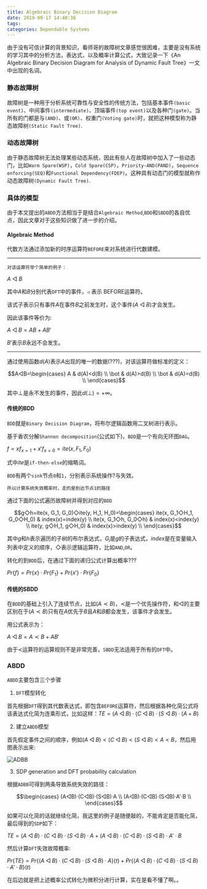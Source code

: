 ```yaml
---
title: Algebraic Binary Decision Diagram
date: 2019-09-17 14:40:38
tags:
categories: Dependable Systems
---
```

<script id="MathJax-script" async
  src="https://cdn.jsdelivr.net/npm/mathjax@3/es5/tex-mml-chtml.js">
</script>

由于没有可信计算的背景知识，看师哥的故障树文章感觉很困难，主要是没有系统的学习其中的分析方法，表达式，以及概率计算公式，大致记录一下《An Algebraic Binary Decision Diagram for Analysis of Dynamic Fault Tree》一文中出现的名词。

<!--more-->

### 静态故障树

故障树是一种用于分析系统可靠性与安全性的传统方法，包括基本事件`(basic event)`、中间事件`(intermediate)`、顶端事件`(top event)`以及各种门`(gate)`。当所有的门都是与`(AND)`、或`(OR)`、权重门`(Voting gate)`时，就把这种模型称为静态故障树`(Static Fault Tree)`.

### 动态故障树

由于静态故障树无法处理某些动态系统，因此有些人在故障树中加入了一些动态门，比如`Warm Spare(WSP)`，`Cold Spare(CSP)`，`Priority-AND(PAND)`，`Sequence enforcing(SEQ)`和`Functional Dependency(FDEP)`。这种具有动态门的模型就称作动态故障树`(Dynamic Fault Tree)`.

### 具体的模型

由于本文提出的`ABDD`方法相当于是结合`Algebraic Method`,`BDD`和`SBDD`的各自优点，因此文章对于这些知识做了进一步的介绍。

#### Algebraic Method

代数方法通过添加新的时序运算符`BEFORE`来对系统进行代数建模。

---

    对该运算符举个简单的例子：

$A$ ◁ $B$

其中$A$和$B$分别代表`DFT`中的事件，`◁` 表示 BEFORE运算符。

该式子表示只有事件$A$在事件$B$之前发生时，这个事件($A$ ◁ $B$)才会发生。

因此该事件等价为:

$A◁B=AB+AB'$

$B'$表示$B$永远不会发生。

---

通过使用函数$d(A)$表示$A$出现的唯一的数据(???)，对该运算符做标准的定义：

$$A◁B=\begin{cases}
A & d(A)<d(B) \\
\bot & d(A)>d(B) \\
\bot & d(A)=d(B) \\
\end{cases}$$

其中$\bot$是永不发生的事件，因此$d(\bot)=+\infty$。

#### 传统的BDD

`BDD`就是`Binary Decision Diagram`，将布尔逻辑函数用二叉树进行表示。

基于香农分解`Shannon decomposition`(公式如下)，`BDD`是一个有向无环图`DAG`。

$f=xf_{x=1}+x'f_{x=0}=ite(x, F_1, F_0)$

式中$ite$是`if-then-else`的缩略词。

`BDD`有两个`sink`节点`0`和`1`，分别表示系统操作?与失效。

    所以计算系统失效概率时，走的是到达节点1的路径

通过下面的公式遍历故障树并得到对应的`BDD`

$$g◇h=ite(x, G_1, G_0)◇ite(y, H_1, H_0)=\begin{cases}
ite(x, G_1◇H_1, G_0◇H_0) & index(x)=index(y) \\
ite(x, G_1◇h, G_0◇h) & index(x)<index(y) \\
ite(y, g◇H_1, g◇H_0) & index(x)>index(y) \\
\end{cases}$$

其中$g$和$h$表示遍历的子树的布尔表达式，$G_i$是$g$的子表达式，$index$是在变量输入列表中定义的顺序，◇表示逻辑运算符，比如`AND`,`OR`。

转化的到`BDD`后，在通过下面的递归公式计算出概率???

$Pr\{f\}=Pr\{x\}·Pr\{F_1\}+Pr\{x'\}·Pr\{F_0\}$

#### 传统的SBDD

在`BDD`的基础上引入了连续节点，比如($A \prec B$)，$\prec$是一个优先操作符，和◁的主要区别在于($A \prec B$)只有在$A$优先于$B$且$A$和$B$都会发生，该事件才会发生。

用公式表示为：

$A◁B=A \prec B+AB'$

由于$\prec$运算符的运算规则不是非常完善，`SBDD`无法适用于所有的`DFT`中。

### ABDD

`ABDD`主要包含三个步骤

1. `DFT`模型转化

首先根据`DFT`得到其代数表达式，即包含`BEFORE`运算符，然后根据各种化简公式将该表达式化简为连乘形式，比如这样：$TE=(A◁B)·(C◁B)·(S◁B)·(A+B)$

2. 建立`ABDD`模型

首先假定事件之间的顺序，例如$(A◁B)<(C◁B)<(S◁B)<A<B$，然后用图表示出来:

![ADBB](https://image.zero22.top/adbb/abdd.jpg)

3. SDP generation and DFT probability calculation

根据`ADBB`可得到两条导致系统失效的路径：

$$\begin{cases}
(A◁B)·(C◁B)·(S◁B)·A \\
(A◁B)·(C◁B)·(S◁B)·A'·B \\
\end{cases}$$

如果可以化简的话就继续化简，我这里的例子是随便敲的，不能肯定是否能化简，最后得到的`SDP`如下：

$TE=(A◁B)·(C◁B)·(S◁B)·A + (A◁B)·(C◁B)·(S◁B)·A'·B$

然后计算`DFT`失效故障概率:

$Pr\{TE\}=Pr\{(A◁B)·(C◁B)·(S◁B)·A\}(t)+Pr\{(A◁B)·(C◁B)·(S◁B)·A'·B\}(t)$

在后边就是把上述概率公式转化为微积分进行计算，实在是看不懂了啊。。
